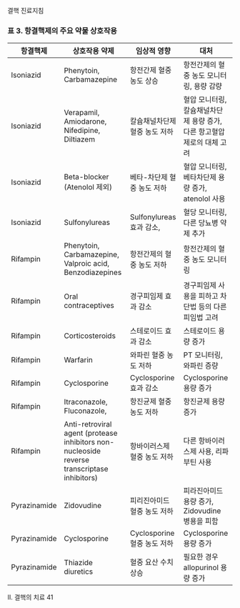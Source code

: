 결핵 진료지침

### 표 3. 항결핵제의 주요 약물 상호작용

| 항결핵제 | 상호작용 약제 | 임상적 영향 | 대처 |
|---|---|---|---|
| Isoniazid | Phenytoin, Carbamazepine | 항전간제 혈중 농도 상승 | 항전간제의 혈중 농도 모니터링, 용량 감량 |
| Isoniazid | Verapamil, Amiodarone, Nifedipine, Diltiazem | 칼슘채널차단제 혈중 농도 저하 | 혈압 모니터링, 칼슘채널차단제 용량 증가, 다른 항고혈압제로의 대체 고려 |
| Isoniazid | Beta-blocker (Atenolol 제외) | 베타-차단제 혈중 농도 저하 | 혈압 모니터링, 베타차단제 용량 증가, atenolol 사용 |
| Isoniazid | Sulfonylureas | Sulfonylureas 효과 감소, | 혈당 모니터링, 다른 당뇨병 약제 추가 |
| Rifampin | Phenytoin, Carbamazepine, Valproic acid, Benzodiazepines | 항전간제의 혈중 농도 저하 | 항전간제의 혈중 농도 모니터링 |
| Rifampin | Oral contraceptives | 경구피임제 효과 감소 | 경구피임제 사용을 피하고 차단법 등의 다른 피임법 고려 |
| Rifampin | Corticosteroids | 스테로이드 효과 감소 | 스테로이드 용량 증가 |
| Rifampin | Warfarin | 와파린 혈중 농도 저하 | PT 모니터링, 와파린 증량 |
| Rifampin | Cyclosporine | Cyclosporine 효과 감소 | Cyclosporine 용량 증가 |
| Rifampin | Itraconazole, Fluconazole, | 항진균제 혈중 농도 저하 | 항진균제 용량 증가 |
| Rifampin | Anti-retroviral agent (protease inhibitors non-nucleoside reverse transcriptase inhibitors) | 항바이러스제 혈중 농도 저하 | 다른 항바이러스제 사용, 리파부틴 사용 |
| Pyrazinamide | Zidovudine | 피리진아미드 혈중 농도 저하 | 피라진아미드 용량 증가, Zidovudine 병용을 피함 |
| Pyrazinamide | Cyclosporine | Cyclosporine 혈중 농도 저하 | Cyclosporine 용량 증가 |
| Pyrazinamide | Thiazide diuretics | 혈중 요산 수치 상승 | 필요한 경우 allopurinol 용량 증가 |

II. 결핵의 치료 <PAGE>41